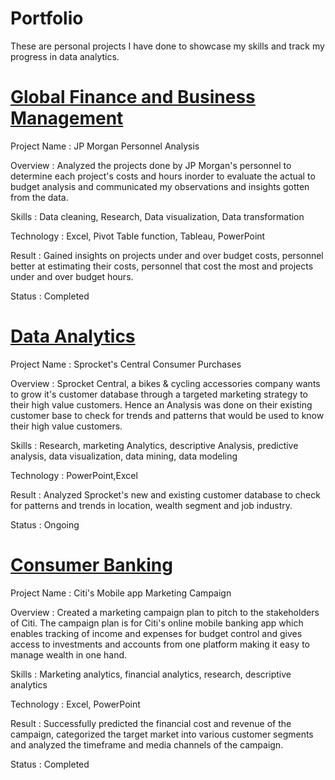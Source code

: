 # Portfolio
These are personal projects I have done to showcase my skills and track my progress in data analytics.




# [Global Finance and Business Management](https://github.com/Kehinde18/MCPA/blob/main/JP%20Morgan%20Personnel%20Analysis%20Pdf.pdf)
Project Name : JP Morgan Personnel Analysis

Overview :
 Analyzed the projects done by JP Morgan's personnel to determine each project's costs and hours inorder to evaluate the actual to budget analysis and communicated my observations and insights gotten from the data.
 
 Skills :
  Data cleaning, Research, Data visualization, Data transformation
  
 Technology :
  Excel, Pivot Table function, Tableau, PowerPoint
  
Result :
  Gained insights on projects under and over budget costs, personnel better at estimating their costs, personnel that cost the most and projects under and over budget hours.
  
Status : Completed
  

# [Data Analytics](https://github.com/Kehinde18/Data-Analytics/blob/main/KPMG%20Data%20Analytics%20PDF.pdf)



Project Name : Sprocket's Central Consumer Purchases

Overview :
Sprocket Central, a bikes & cycling accessories company wants to grow it's customer database through a targeted marketing strategy to their high value customers. Hence an Analysis was done on their existing customer base to check for trends and patterns that would be used to know their high value customers.

Skills : Research, marketing Analytics, descriptive Analysis, predictive analysis, data visualization, data mining, data modeling

Technology : PowerPoint,Excel

Result : 
Analyzed Sprocket's new and existing customer database to check for patterns and trends in location, wealth segment and job industry.

Status : Ongoing


  # [Consumer Banking](https://github.com/Kehinde18/Citi-Consumer-Banking-PDF/blob/main/Citi's%20Consumer%20Banking%20PDF.pdf)
  
  Project Name : Citi's Mobile app Marketing Campaign
  

  
  Overview : 
  Created a marketing campaign plan to pitch to the stakeholders of Citi. The campaign plan is for Citi's online mobile banking app which enables tracking of income and expenses for budget control and gives access to investments and accounts from one platform making it easy to manage wealth in one hand.
  
  Skills :
  Marketing analytics, financial analytics, research, descriptive analytics
  
  Technology : 
  Excel, PowerPoint
  
  Result : 
  Successfully predicted the financial cost and revenue of the campaign, categorized the target market into various customer segments and analyzed the timeframe and media channels of the campaign.

Status : Completed
